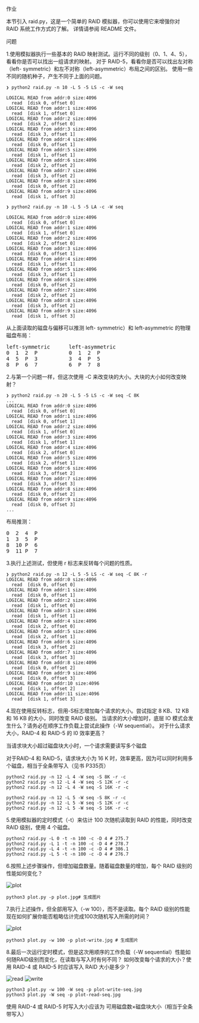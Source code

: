 作业

本节引入 raid.py，这是一个简单的 RAID 模拟器，你可以使用它来增强你对 RAID 系统工作方式的了解。
详情请参阅 README 文件。

问题

1.使用模拟器执行一些基本的 RAID 映射测试。运行不同的级别（0、1、4、5），看看你是否可以找出一组请求的映射。
对于 RAID-5，看看你是否可以找出左对称（left- symmetric）和左不对称（left-asymmetric）布局之间的区别。
使用一些不同的随机种子，产生不同于上面的问题。

```
❯ python2 raid.py -n 10 -L 5 -5 LS -c -W seq

LOGICAL READ from addr:0 size:4096
  read  [disk 0, offset 0]   
LOGICAL READ from addr:1 size:4096
  read  [disk 1, offset 0]   
LOGICAL READ from addr:2 size:4096
  read  [disk 2, offset 0]   
LOGICAL READ from addr:3 size:4096
  read  [disk 3, offset 1]   
LOGICAL READ from addr:4 size:4096
  read  [disk 0, offset 1]   
LOGICAL READ from addr:5 size:4096
  read  [disk 1, offset 1]   
LOGICAL READ from addr:6 size:4096
  read  [disk 2, offset 2]   
LOGICAL READ from addr:7 size:4096
  read  [disk 3, offset 2]   
LOGICAL READ from addr:8 size:4096
  read  [disk 0, offset 2]   
LOGICAL READ from addr:9 size:4096
  read  [disk 1, offset 3]  

❯ python2 raid.py -n 10 -L 5 -5 LA -c -W seq

LOGICAL READ from addr:0 size:4096
  read  [disk 0, offset 0]   
LOGICAL READ from addr:1 size:4096
  read  [disk 1, offset 0]   
LOGICAL READ from addr:2 size:4096
  read  [disk 2, offset 0]   
LOGICAL READ from addr:3 size:4096
  read  [disk 0, offset 1]   
LOGICAL READ from addr:4 size:4096
  read  [disk 1, offset 1]   
LOGICAL READ from addr:5 size:4096
  read  [disk 3, offset 1]   
LOGICAL READ from addr:6 size:4096
  read  [disk 0, offset 2]   
LOGICAL READ from addr:7 size:4096
  read  [disk 2, offset 2]   
LOGICAL READ from addr:8 size:4096
  read  [disk 3, offset 2]   
LOGICAL READ from addr:9 size:4096
  read  [disk 1, offset 3] 
```

从上面读取的磁盘与偏移可以推测 left- symmetric）和 left-asymmetric 的物理磁盘布局：
<pre>
left-symmetric      left-asymmetric
0  1  2  P          0  1  2  P
4  5  P  3          3  4  P  5
8  P  6  7          6  P  7  8
</pre>
 

2.与第一个问题一样，但这次使用 -C 来改变块的大小。大块的大小如何改变映射？

```
❯ python2 raid.py -n 20 -L 5 -5 LS -c -W seq -C 8K
...
LOGICAL READ from addr:0 size:4096
  read  [disk 0, offset 0]   
LOGICAL READ from addr:1 size:4096
  read  [disk 0, offset 1]   
LOGICAL READ from addr:2 size:4096
  read  [disk 1, offset 0]   
LOGICAL READ from addr:3 size:4096
  read  [disk 1, offset 1]   
LOGICAL READ from addr:4 size:4096
  read  [disk 2, offset 0]   
LOGICAL READ from addr:5 size:4096
  read  [disk 2, offset 1]   
LOGICAL READ from addr:6 size:4096
  read  [disk 3, offset 2]   
LOGICAL READ from addr:7 size:4096
  read  [disk 3, offset 3]   
LOGICAL READ from addr:8 size:4096
  read  [disk 0, offset 2]   
LOGICAL READ from addr:9 size:4096
  read  [disk 0, offset 3]  
... 
```

布局推测：
<pre>
0  2  4  P
1  3  5  P
8  10 P  6
9  11 P  7
</pre>

3.执行上述测试，但使用 r 标志来反转每个问题的性质。

```
❯ python2 raid.py -n 12 -L 5 -5 LS -c -W seq -C 8K -r
LOGICAL READ from addr:0 size:4096
  read  [disk 0, offset 0]   
LOGICAL READ from addr:1 size:4096
  read  [disk 0, offset 1]   
LOGICAL READ from addr:2 size:4096
  read  [disk 1, offset 0]   
LOGICAL READ from addr:3 size:4096
  read  [disk 1, offset 1]   
LOGICAL READ from addr:4 size:4096
  read  [disk 2, offset 0]   
LOGICAL READ from addr:5 size:4096
  read  [disk 2, offset 1]   
LOGICAL READ from addr:6 size:4096
  read  [disk 3, offset 2]   
LOGICAL READ from addr:7 size:4096
  read  [disk 3, offset 3]   
LOGICAL READ from addr:8 size:4096
  read  [disk 0, offset 2]   
LOGICAL READ from addr:9 size:4096
  read  [disk 0, offset 3]   
LOGICAL READ from addr:10 size:4096
  read  [disk 1, offset 2] 
LOGICAL READ from addr:11 size:4096
  read  [disk 1, offset 3] 
```

4.现在使用反转标志，但用-S标志增加每个请求的大小。尝试指定 8 KB、12 KB 和 16 KB 的大小，同时改变 RAID 级别。
当请求的大小增加时，底层 IO 模式会发生什么？请务必在顺序工作负载上尝试此操作（-W sequential）。
对于什么请求大小，RAID-4 和 RAID-5 的 I0 效率更高？

当请求块大小超过磁盘块大小时，一个请求需要读写多个磁盘

对于RAID-4 和 RAID-5，请求块大小为 16 K 时，效率更高，因为可以同时利用多个磁盘，相当于全条带写入（见书 P335页）

```shell script
python2 raid.py -n 12 -L 4 -W seq -S 8K -r -c 
python2 raid.py -n 12 -L 4 -W seq -S 12K -r -c
python2 raid.py -n 12 -L 4 -W seq -S 16K -r -c

python2 raid.py -n 12 -L 5 -W seq -S 8K -r -c 
python2 raid.py -n 12 -L 5 -W seq -S 12K -r -c
python2 raid.py -n 12 -L 5 -W seq -S 16K -r -c
```

5.使用模拟器的定时模式（-t）来估计 100 次随机读取到 RAID 的性能，同时改变 RAID 级别，使用 4 个磁盘。

```shell script
python2 raid.py -L 0 -t -n 100 -c -D 4 # 275.7
python2 raid.py -L 1 -t -n 100 -c -D 4 # 278.7
python2 raid.py -L 4 -t -n 100 -c -D 4 # 386.1
python2 raid.py -L 5 -t -n 100 -c -D 4 # 276.7
```

6.按照上述步骤操作，但增加磁盘数量。随着磁盘数量的增加，每个 RAID 级别的性能如何变化？

![plot](./plot.jpg)

```shell script
python3 plot.py -p plot.jpg# 生成图片
```

7.执行上述操作，但全部用写入（-w 100），而不是读取。每个 RAID 级别的性能现在如何扩展你能否粗略估计完成100次随机写入所需的时间？

![plot](./plot-write.jpg)

```shell script
python3 plot.py -w 100 -p plot-write.jpg # 生成图片
```

8.最后一次运行定时模式，但是这次用顺序的工作负载（-W sequential）性能如何随RAID级别而变化，在读取与写入时有何不同？
如何改变每个请求的大小？使用 RAID-4 或 RAID-5 时应该写入 RAID 大小是多少？


![read](./plot-read-seq.jpg)
![write](./plot-write-seq.jpg)

```shell script
python3 plot.py -w 100 -W seq -p plot-write-seq.jpg 
python3 plot.py -W seq -p plot-read-seq.jpg 
```

使用 RAID-4 或 RAID-5 时写入大小应该为 可用磁盘数×磁盘块大小（相当于全条带写入）